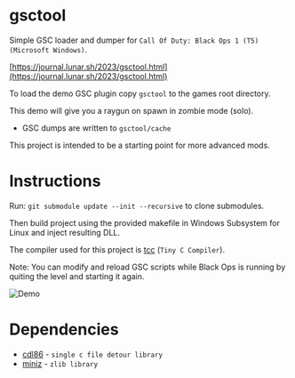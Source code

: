 # gsctool

Simple GSC loader and dumper for `Call Of Duty: Black Ops 1 (T5) (Microsoft Windows)`.

[https://journal.lunar.sh/2023/gsctool.html](https://journal.lunar.sh/2023/gsctool.html)

To load the demo GSC plugin copy `gsctool` to the games root directory.

This demo will give you a raygun on spawn in zombie mode (solo). 

* GSC dumps are written to `gsctool/cache`

This project is intended to be a starting point for more advanced mods.

# Instructions

Run: `git submodule update --init --recursive` to clone submodules.

Then build project using the provided makefile in Windows Subsystem for Linux
and inject resulting DLL.

The compiler used for this project is [tcc](https://github.com/lunarjournal/tcc) (`Tiny C Compiler`).

Note: You can modify and reload GSC scripts while Black Ops is running by quiting
the level and starting it again.

![Demo](https://raw.githubusercontent.com/lunarjournal/gsctool/main/images/demo.png)

# Dependencies

* [cdl86](https://github.com/lunarjournal/cdl86) - `single c file detour library`
* [miniz](https://github.com/lunarjournal/miniz) - `zlib library`
